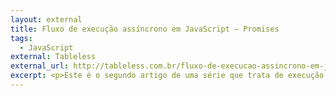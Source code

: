 ```yaml
---
layout: external
title: Fluxo de execução assíncrono em JavaScript – Promises
tags:
  - JavaScript
external: Tableless
external_url: http://tableless.com.br/fluxo-de-execucao-assincrono-em-javascript-promises/
excerpt: <p>Este é o segundo artigo de uma série que trata de execução assíncrona no JavaScript. Neste vamos ver algumas limitações das callbacks e como as promises podem ser um recurso poderoso de programação.</p>
---
```

